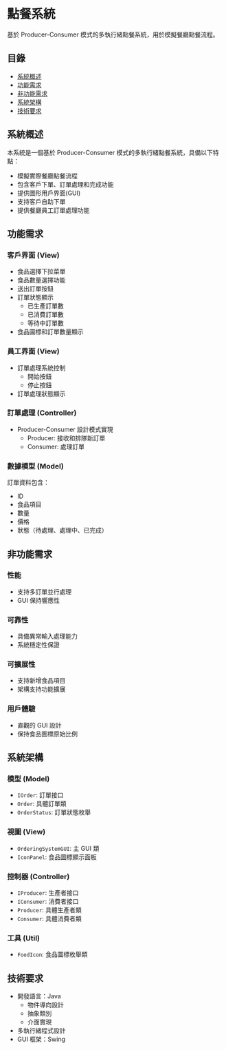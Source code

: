 # 點餐系統

基於 Producer-Consumer 模式的多執行緒點餐系統，用於模擬餐廳點餐流程。

## 目錄
- [系統概述](#系統概述)
- [功能需求](#功能需求)
- [非功能需求](#非功能需求)
- [系統架構](#系統架構)
- [技術要求](#技術要求)

## 系統概述

本系統是一個基於 Producer-Consumer 模式的多執行緒點餐系統，具備以下特點：
- 模擬實際餐廳點餐流程
- 包含客戶下單、訂單處理和完成功能
- 提供圖形用戶界面(GUI)
- 支持客戶自助下單
- 提供餐廳員工訂單處理功能

## 功能需求

### 客戶界面 (View)
- 食品選擇下拉菜單
- 食品數量選擇功能
- 送出訂單按鈕
- 訂單狀態顯示
  - 已生產訂單數
  - 已消費訂單數
  - 等待中訂單數
- 食品圖標和訂單數量顯示

### 員工界面 (View)
- 訂單處理系統控制
  - 開始按鈕
  - 停止按鈕
- 訂單處理狀態顯示

### 訂單處理 (Controller)
- Producer-Consumer 設計模式實現
  - Producer: 接收和排隊新訂單
  - Consumer: 處理訂單

### 數據模型 (Model)
訂單資料包含：
- ID
- 食品項目
- 數量
- 價格
- 狀態（待處理、處理中、已完成）

## 非功能需求

### 性能
- 支持多訂單並行處理
- GUI 保持響應性

### 可靠性
- 具備異常輸入處理能力
- 系統穩定性保證

### 可擴展性
- 支持新增食品項目
- 架構支持功能擴展

### 用戶體驗
- 直觀的 GUI 設計
- 保持食品圖標原始比例

## 系統架構

### 模型 (Model)
- `IOrder`: 訂單接口
- `Order`: 具體訂單類
- `OrderStatus`: 訂單狀態枚舉

### 視圖 (View)
- `OrderingSystemGUI`: 主 GUI 類
- `IconPanel`: 食品圖標顯示面板

### 控制器 (Controller)
- `IProducer`: 生產者接口
- `IConsumer`: 消費者接口
- `Producer`: 具體生產者類
- `Consumer`: 具體消費者類

### 工具 (Util)
- `FoodIcon`: 食品圖標枚舉類

## 技術要求

- 開發語言：Java
  - 物件導向設計
  - 抽象類別
  - 介面實現
- 多執行緒程式設計
- GUI 框架：Swing
